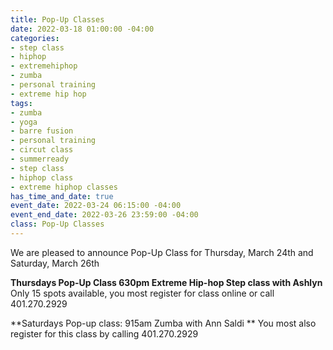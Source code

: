 ```yaml
---
title: Pop-Up Classes
date: 2022-03-18 01:00:00 -04:00
categories:
- step class
- hiphop
- extremehiphop
- zumba
- personal training
- extreme hip hop
tags:
- zumba
- yoga
- barre fusion
- personal training
- circut class
- summerready
- step class
- hiphop class
- extreme hiphop classes
has_time_and_date: true
event_date: 2022-03-24 06:15:00 -04:00
event_end_date: 2022-03-26 23:59:00 -04:00
class: Pop-Up Classes
---
```


We are pleased to announce Pop-Up Class for 
Thursday, March 24th and Saturday, March 26th
  
**Thursdays Pop-Up Class
630pm Extreme Hip-hop Step class with Ashlyn**
Only 15 spots available, you most register for class online or call 401.270.2929

**Saturdays Pop-up class:
915am Zumba with Ann Saldi **
You most also register for this class by calling 401.270.2929